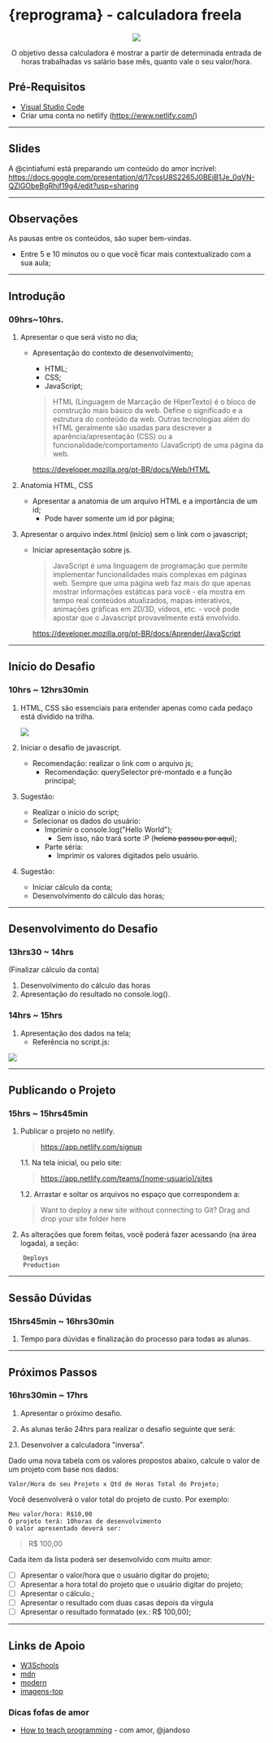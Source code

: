# {reprograma} - calculadora freela

<p align="center">
  <img src=".github/docs/fullpage.png"/>
	
  <p align="center">
  O objetivo dessa calculadora é mostrar a partir de determinada entrada de horas trabalhadas vs salário base mês, quanto vale o seu valor/hora.
  </p>
  
</p>

## Pré-Requisitos

  - [Visual Studio Code](https://code.visualstudio.com/)
  - Criar uma conta no netlify (https://www.netlify.com/)

---

## Slides

A @cintiafumi está preparando um conteúdo do amor incrível:
https://docs.google.com/presentation/d/17cssU8S2265J0BEjB1Je_0qVN-QZlGObeBgRhjf19g4/edit?usp=sharing

---

## Observações

As pausas entre os conteúdos, são super bem-vindas.
- Entre 5 e 10 minutos ou o que você ficar mais contextualizado com a sua aula;

---

## Introdução

### 09hrs~10hrs.

1. Apresentar o que será visto no dia;
	- Apresentação do contexto de desenvolvimento;
		- HTML;
		- CSS;
		- JavaScript;
		
		> HTML (Linguagem de Marcação de HiperTexto) é o bloco de construção mais básico da web. Define o significado e a estrutura do conteúdo da web. Outras tecnologias além do HTML geralmente são usadas para descrever a aparência/apresentação (CSS) ou a funcionalidade/comportamento (JavaScript) de uma página da web.

		https://developer.mozilla.org/pt-BR/docs/Web/HTML

2. Anatomia HTML, CSS
	- Apresentar a anatomia de um arquivo HTML e a importância de um id;
		- Pode haver somente um id por página;

3. Apresentar o arquivo index.html (início) sem o link com o javascript;
	- Iniciar apresentação sobre js.

		> JavaScript é uma linguagem de programação que permite implementar funcionalidades mais complexas em páginas web. Sempre que uma página web faz mais do que apenas mostrar informações estáticas para você - ela mostra em tempo real conteúdos atualizados, mapas interativos, animações gráficas em 2D/3D, vídeos, etc. -  você pode apostar que o Javascript provavelmente está envolvido.

		https://developer.mozilla.org/pt-BR/docs/Aprender/JavaScript

---

## Início do Desafio

### 10hrs ~ 12hrs30min

1. HTML, CSS são essenciais para entender apenas como cada pedaço está dividido na trilha.

	![](.github/docs/deadpool.gif)

2. Iniciar o desafio de javascript.
	- Recomendação: realizar o link com o arquivo js;
		- Recomendação: querySelector pré-montado e a função principal;
3. Sugestão: 
	- Realizar o início do script;
	- Selecionar os dados do usuário:
		- Imprimir o console.log("Hello World");
			- Sem isso, não trará sorte :P (~~helena passou por aqui~~);
		- Parte séria:
			- Imprimir os valores digitados pelo usuário.
4. Sugestão:
	- Iniciar cálculo da conta;
	- Desenvolvimento do cálculo das horas;

---

## Desenvolvimento do Desafio

### 13hrs30 ~ 14hrs

(Finalizar cálculo da conta)

1. Desenvolvimento do cálculo das horas
2. Apresentação do resultado no console.log().

### 14hrs ~ 15hrs

1. Apresentação dos dados na tela;
	- Referência no script.js:

<img src=".github/docs/calculator.png"/>

---

## Publicando o Projeto

### 15hrs ~ 15hrs45min

1. Publicar o projeto no netlify.

	> https://app.netlify.com/signup

	1.1. Na tela inicial, ou pelo site: 

	> https://app.netlify.com/teams/[nome-usuario]/sites

	1.2. Arrastar e soltar os arquivos no espaço que correspondem a:

	> Want to deploy a new site without connecting to Git? Drag and drop your site folder here

2. As alterações que forem feitas, você poderá fazer acessando (na área logada), a seção:
``` 
	Deploys
	Production
```

---

## Sessão Dúvidas

### 15hrs45min ~ 16hrs30min

1. Tempo para dúvidas e finalização do processo para todas as alunas.

---

## Próximos Passos

### 16hrs30min ~ 17hrs

1. Apresentar o próximo desafio.

2. As alunas terão 24hrs para realizar o desafio seguinte que será:

2.1. Desenvolver a calculadora "inversa".

Dado uma nova tabela com os valores propostos abaixo, calcule o valor de um projeto com base nos dados:

```
Valor/Hora do seu Projeto x Qtd de Horas Total do Projeto;
```

Você desenvolverá o valor total do projeto de custo. Por exemplo:

```
Meu valor/hora: R$10,00
O projeto terá: 10horas de desenvolvimento
O valor apresentado deverá ser: 
```
> R$ 100,00

Cada item da lista poderá ser desenvolvido com muito amor:
- [ ] Apresentar o valor/hora que o usuário digitar do projeto;
- [ ] Apresentar a hora total do projeto que o usuário digitar do projeto;
- [ ] Apresentar o cálculo.;
- [ ] Apresentar o resultado com duas casas depois da vírgula
- [ ] Apresentar o resultado formatado (ex.: R$ 100,00);

---

## Links de Apoio

- [W3Schools](https://www.w3schools.com/js/)
- [mdn](https://developer.mozilla.org/en-US/docs/Web/JavaScript)
- [modern](https://javascript.info/)
- [imagens-top](https://stories.freepik.com/amico)

### Dicas fofas de amor

- [How to teach programming](https://www.youtube.com/watch?v=g1ib43q3uXQ) - com amor, @jandoso